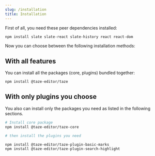 ```yaml
---
slug: /installation
title: Installation
---
```


First of all, you need these peer dependencies installed:

```bash npm2yarn
npm install slate slate-react slate-history react react-dom
```

Now you can choose between the following installation methods:

## With all features

You can install all the packages (core, plugins) bundled together:

```bash npm2yarn
npm install @taze-editor/taze
```

## With only plugins you choose

You also can install only the packages you need as listed in the following
sections.

```bash npm2yarn
# Install core package
npm install @taze-editor/taze-core

# then install the plugins you need

npm install @taze-editor/taze-plugin-basic-marks
npm install @taze-editor/taze-plugin-search-highlight
```
